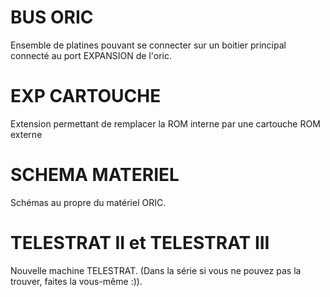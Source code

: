 # BUS ORIC

Ensemble de platines pouvant se connecter sur un boitier principal connecté au port EXPANSION de l'oric.

# EXP CARTOUCHE
Extension permettant de remplacer la ROM interne par une cartouche ROM externe

# SCHEMA MATERIEL

Schémas au propre du matériel ORIC.

# TELESTRAT II et TELESTRAT III

Nouvelle machine TELESTRAT.
(Dans la série si vous ne pouvez pas la trouver, faites la vous-même :)).
